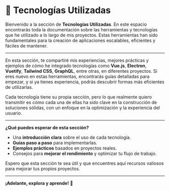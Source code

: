 # 🌟 Tecnologías Utilizadas

Bienvenido a la sección de **Tecnologías Utilizadas**. En este espacio encontrarás toda la documentación sobre las herramientas y tecnologías que he utilizado a lo largo de mis proyectos. Estas herramientas han sido fundamentales para la creación de aplicaciones escalables, eficientes y fáciles de mantener.

---

En esta sección, te compartiré mis experiencias, mejores prácticas y ejemplos de cómo he integrado tecnologías como **Vue.js**, **Electron**, **Vuetify**, **Tailwind CSS**, **GraphQL**, entre otras, en diferentes proyectos. Si eres nuevo en estas herramientas, encontrarás guías detalladas para empezar, y si ya tienes experiencia, podrás descubrir formas más eficientes de utilizarlas.

Cada tecnología tiene su propia sección, pero lo que realmente quiero transmitir es cómo cada una de ellas ha sido clave en la construcción de soluciones sólidas, con un enfoque en la optimización y la experiencia del usuario.

---

**¿Qué puedes esperar de esta sección?**

- Una **introducción clara** sobre el uso de cada tecnología.
- **Guías paso a paso** para implementarlas.
- **Ejemplos prácticos** basados en proyectos reales.
- Consejos para **mejorar el rendimiento** y optimizar tu flujo de trabajo.

Espero que esta sección te sea útil y que encuentres aquí recursos valiosos para mejorar tus propios proyectos.

---

**¡Adelante, explora y aprende!** 🚀
